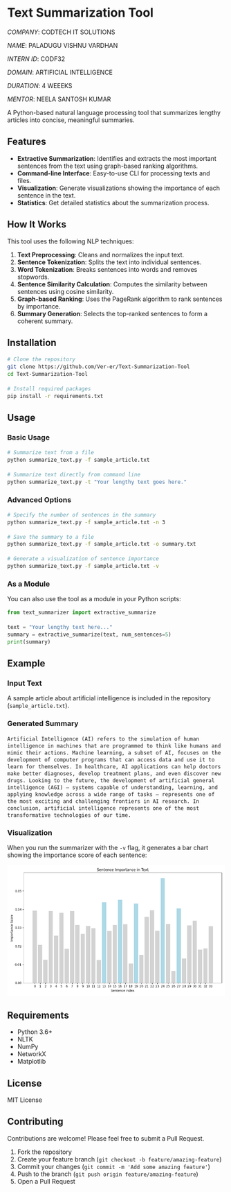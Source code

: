 # Text Summarization Tool

*COMPANY*: CODTECH IT SOLUTIONS

*NAME*: PALADUGU VISHNU VARDHAN

*INTERN ID*: CODF32

*DOMAIN*: ARTIFICIAL INTELLIGENCE 

*DURATION*: 4 WEEEKS

*MENTOR*: NEELA SANTOSH KUMAR




A Python-based natural language processing tool that summarizes lengthy articles into concise, meaningful summaries.

## Features

- **Extractive Summarization**: Identifies and extracts the most important sentences from the text using graph-based ranking algorithms.
- **Command-line Interface**: Easy-to-use CLI for processing texts and files.
- **Visualization**: Generate visualizations showing the importance of each sentence in the text.
- **Statistics**: Get detailed statistics about the summarization process.

## How It Works

This tool uses the following NLP techniques:

1. **Text Preprocessing**: Cleans and normalizes the input text.
2. **Sentence Tokenization**: Splits the text into individual sentences.
3. **Word Tokenization**: Breaks sentences into words and removes stopwords.
4. **Sentence Similarity Calculation**: Computes the similarity between sentences using cosine similarity.
5. **Graph-based Ranking**: Uses the PageRank algorithm to rank sentences by importance.
6. **Summary Generation**: Selects the top-ranked sentences to form a coherent summary.

## Installation

```bash
# Clone the repository
git clone https://github.com/Ver-er/Text-Summarization-Tool
cd Text-Summarization-Tool

# Install required packages
pip install -r requirements.txt
```

## Usage

### Basic Usage

```bash
# Summarize text from a file
python summarize_text.py -f sample_article.txt

# Summarize text directly from command line
python summarize_text.py -t "Your lengthy text goes here."
```

### Advanced Options

```bash
# Specify the number of sentences in the summary
python summarize_text.py -f sample_article.txt -n 3

# Save the summary to a file
python summarize_text.py -f sample_article.txt -o summary.txt

# Generate a visualization of sentence importance
python summarize_text.py -f sample_article.txt -v
```

### As a Module

You can also use the tool as a module in your Python scripts:

```python
from text_summarizer import extractive_summarize

text = "Your lengthy text here..."
summary = extractive_summarize(text, num_sentences=5)
print(summary)
```

## Example

### Input Text

A sample article about artificial intelligence is included in the repository (`sample_article.txt`).

### Generated Summary

```
Artificial Intelligence (AI) refers to the simulation of human intelligence in machines that are programmed to think like humans and mimic their actions. Machine learning, a subset of AI, focuses on the development of computer programs that can access data and use it to learn for themselves. In healthcare, AI applications can help doctors make better diagnoses, develop treatment plans, and even discover new drugs. Looking to the future, the development of artificial general intelligence (AGI) – systems capable of understanding, learning, and applying knowledge across a wide range of tasks – represents one of the most exciting and challenging frontiers in AI research. In conclusion, artificial intelligence represents one of the most transformative technologies of our time.
```

### Visualization

When you run the summarizer with the `-v` flag, it generates a bar chart showing the importance score of each sentence:

![Sentence Importance](sentence_importance.png)

## Requirements

- Python 3.6+
- NLTK
- NumPy
- NetworkX
- Matplotlib

## License

MIT License

## Contributing

Contributions are welcome! Please feel free to submit a Pull Request.

1. Fork the repository
2. Create your feature branch (`git checkout -b feature/amazing-feature`)
3. Commit your changes (`git commit -m 'Add some amazing feature'`)
4. Push to the branch (`git push origin feature/amazing-feature`)
5. Open a Pull Request 

